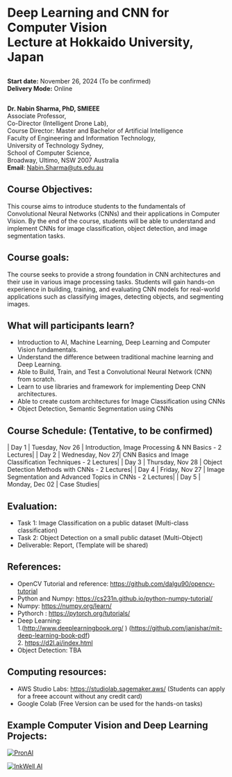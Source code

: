 # Deep Learning and CNN for Computer Vision <br/> Lecture at Hokkaido University, Japan


##
**Start date:** November 26, 2024 (To be confirmed)<br/>
**Delivery Mode:** Online

##
**Dr. Nabin Sharma, PhD, SMIEEE** <br/>
Associate Professor,<br/>
Co-Director (Intelligent Drone Lab),<br/>
Course Director: Master and Bachelor of Artificial Intelligence <br/>
Faculty of Engineering and Information Technology,<br/>
University of Technology Sydney,<br/>
School of Computer Science,<br/>
Broadway, Ultimo, NSW 2007 Australia<br/>
**Email**: Nabin.Sharma@uts.edu.au

## Course Objectives:
This course aims to introduce students to the fundamentals of Convolutional Neural Networks (CNNs) and their applications in Computer Vision. By the end of the course, students will be able to understand and implement CNNs for image classification, object detection, and image segmentation tasks.

## Course goals:
The course seeks to provide a strong foundation in CNN architectures and their use in various image processing tasks. Students will gain hands-on experience in building, training, and evaluating CNN models for real-world applications such as classifying images, detecting objects, and segmenting images.

## What will participants learn?
* Introduction to AI, Machine Learning, Deep Learning and Computer Vision fundamentals.
* Understand the difference between traditional machine learning and Deep Learning.
* Able to Build, Train, and Test a Convolutional Neural Network (CNN) from scratch.
* Learn to use libraries and framework for implementing Deep CNN architectures.
* Able to create custom architectures for Image Classification using CNNs
* Object Detection, Semantic Segmentation using CNNs

## Course Schedule: (Tentative, to be confirmed)

| Day 1 | Tuesday, Nov 26  | Introduction, Image Processing & NN Basics - 2 Lectures|
| Day 2 | Wednesday, Nov 27| CNN Basics and Image Classification Techniques - 2 Lectures|
| Day 3 | Thursday, Nov 28 | Object Detection Methods with CNNs - 2 Lectures|
| Day 4 | Friday, Nov 27   | Image Segmentation and Advanced Topics in CNNs - 2 Lectures|
| Day 5 | Monday, Dec 02   | Case Studies|

## Evaluation:
* Task 1: Image Classification on a public dataset (Multi-class classification) 
* Task 2: Object Detection on a small public dataset (Multi-Object)
* Deliverable: Report, (Template will be shared)

## References:
* OpenCV Tutorial and reference: <a>https://github.com/dalgu90/opencv-tutorial</a>
* Python and Numpy: <a>https://cs231n.github.io/python-numpy-tutorial/ </a>
* Numpy: <a>https://numpy.org/learn/ </a>
* Pythorch : <a> https://pytorch.org/tutorials/ </a>
* Deep Learning:<br/>
  1.(<a>http://www.deeplearningbook.org/ </a>) (<a>https://github.com/janishar/mit-deep-learning-book-pdf</a>)<br/>
  2. <a>https://d2l.ai/index.html</a>
* Object Detection: TBA


## Computing resources:
* AWS Studio Labs: <a> https://studiolab.sagemaker.aws/ </a> (Students can apply for a freee account without any credit card)
* Google Colab (Free Version can be used for the hands-on tasks)

## Example Computer Vision and Deep Learning Projects:
[![PronAI](Images/pronAI-Thumnail.jpg)](https://www.youtube.com/watch?v=e1ZaHtrNL58?si=bWyQe0Zc1sjonpdH)

[![InkWell AI](Images/IW-Thumnail.jpg)](https://www.youtube.com/watch?v=D9GNhsgHb20?si=VUev875Ly68ZBV_I)

